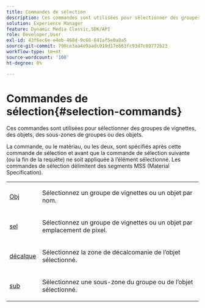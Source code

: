 ```yaml
---
title: Commandes de sélection
description: Ces commandes sont utilisées pour sélectionner des groupes de vignettes, des objets, des sous-zones de groupes ou des objets.
solution: Experience Manager
feature: Dynamic Media Classic,SDK/API
role: Developer,User
exl-id: 43f6ec6e-e4eb-468d-9c66-841af5e0a8a5
source-git-commit: 790ce3aa4e9aadc019d17e663fc93d7c69772b23
workflow-type: tm+mt
source-wordcount: '108'
ht-degree: 0%

---
```


# Commandes de sélection{#selection-commands}

Ces commandes sont utilisées pour sélectionner des groupes de vignettes, des objets, des sous-zones de groupes ou des objets.

La commande, ou le matériau, ou les deux, sont spécifiés après cette commande de sélection et avant que la commande de sélection suivante (ou la fin de la requête) ne soit appliquée à l’élément sélectionné. Les commandes de sélection délimitent des segments MSS (Material Specification).

<table id="simpletable_028957E516644FE8A7B1BC056A32FCD1"> 
 <tr class="strow"> 
  <td class="stentry"> <p><span class="codeph"><a href="../../../../../../ir-api/http-protocol/image-rendering-api-ref/c-ir-http-protocol-ref/c-ir-http-protocol-command-reference/r-ir-obj.md#reference-31e7dac7931b4e0eb3c7589f120a1e6a" type="reference" format="dita" scope="local"> Obj</a> </span> </p></td> 
  <td class="stentry"> <p>Sélectionnez un groupe de vignettes ou un objet par nom. </p></td> 
 </tr> 
 <tr class="strow"> 
  <td class="stentry"> <p><span class="codeph"><a href="../../../../../../ir-api/http-protocol/image-rendering-api-ref/c-ir-http-protocol-ref/c-ir-http-protocol-command-reference/r-ir-sel.md#reference-01322c58d414481385c29fcdd27a090b" type="reference" format="dita" scope="local"> sel</a></span> </p></td> 
  <td class="stentry"> <p>Sélectionnez un groupe de vignettes ou un objet par emplacement de pixel. </p></td> 
 </tr> 
 <tr class="strow"> 
  <td class="stentry"> <p><span class="codeph"><a href="../../../../../../ir-api/http-protocol/image-rendering-api-ref/c-ir-http-protocol-ref/c-ir-http-protocol-command-reference/r-ir-decal.md#reference-3a5f1adc7fe24c91aa5655d64038e857" type="reference" format="dita" scope="local"> décalque</a></span> </p></td> 
  <td class="stentry"> <p>Sélectionnez la zone de décalcomanie de l’objet sélectionné. </p></td> 
 </tr> 
 <tr class="strow"> 
  <td class="stentry"> <p><span class="codeph"><a href="../../../../../../ir-api/http-protocol/image-rendering-api-ref/c-ir-http-protocol-ref/c-ir-http-protocol-command-reference/r-ir-sub.md#reference-3cedba817f3c401495ba32bd1bf9b383" type="reference" format="dita" scope="local"> sub</a></span> </p></td> 
  <td class="stentry"> <p>Sélectionnez une sous-zone du groupe ou de l’objet sélectionné. </p></td> 
 </tr> 
</table>
